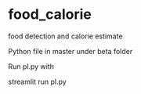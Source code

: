 # food_calorie
food detection and calorie estimate

Python file in master under beta folder

Run pl.py with 

  streamlit run pl.py
